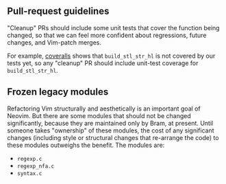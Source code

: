 ## Pull-request guidelines

"Cleanup" PRs should include some unit tests that cover the function being changed, so that we can feel more confident about regressions, future changes, and Vim-patch merges.

For example, [coveralls](https://coveralls.io/builds/3555525/source?filename=src%2Fnvim%2Fbuffer.c) shows that `build_stl_str_hl` is not covered by our tests yet, so any "cleanup" PR should include unit-test coverage for `build_stl_str_hl`.

## Frozen legacy modules

Refactoring Vim structurally and aesthetically is an important goal of Neovim. But there are some modules that should not be changed significantly, because they are maintained only by Bram, at present. Until someone takes "ownership" of these modules, the cost of any significant changes (including style or structural changes that re-arrange the code) to these modules outweighs the benefit. The modules are:

- `regexp.c`
- `regexp_nfa.c`
- `syntax.c`